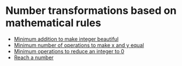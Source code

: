 
# <a id="number-transformations-based-on-mathematical-rules">Number transformations based on mathematical rules</a>
* [Minimum addition to make integer beautiful](../Solutions/M/minimum-addition-to-make-integer-beautiful)
* [Minimum number of operations to make x and y equal](../Solutions/M/minimum-number-of-operations-to-make-x-and-y-equal)
* [Minimum operations to reduce an integer to 0](../Solutions/M/minimum-operations-to-reduce-an-integer-to-0)
* [Reach a number](../Solutions/R/reach-a-number)
